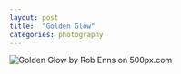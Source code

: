 ```yaml
---
layout: post
title:  "Golden Glow"
categories: photography
---
```

<div class='pixels-photo'>
  <p>
    <img src='https://drscdn.500px.org/photo/245407877/m%3D900/v2?user_id=10911433&webp=true&sig=3812b5aec3dbe46c44c2d33df92bae921a89922adcf98ea440f1e7e1bd54b032' alt='Golden Glow by Rob Enns on 500px.com'>
  </p>
  <a href='https://500px.com/photo/245407877/golden-glow-by-rob-enns' alt='Golden Glow by Rob Enns on 500px.com'></a>
</div>
<script type='text/javascript' src='https://500px.com/embed.js'></script>
